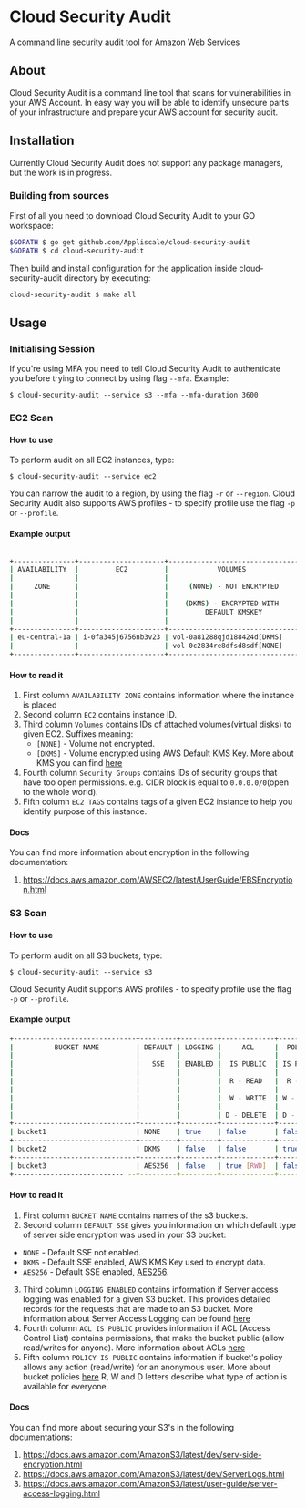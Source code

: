 # Cloud Security Audit 
A command line security audit tool for Amazon Web Services

## About
Cloud Security Audit is a command line tool that scans for vulnerabilities in your AWS Account. In easy way you will be able to
identify unsecure parts of your infrastructure and prepare your AWS account for security audit.

## Installation
Currently Cloud Security Audit does not support any package managers, but the work is in progress. 
### Building from sources
First of all you need to download Cloud Security Audit to your GO workspace:

```bash
$GOPATH $ go get github.com/Appliscale/cloud-security-audit
$GOPATH $ cd cloud-security-audit
```

Then build and install configuration for the application inside cloud-security-audit directory by executing:

```bash
cloud-security-audit $ make all
```

## Usage
### Initialising Session
If you're using MFA you need to tell Cloud Security Audit to authenticate you before trying to connect by using flag `--mfa`. 
Example:
```
$ cloud-security-audit --service s3 --mfa --mfa-duration 3600
```

### EC2 Scan
#### How to use
To perform audit on all EC2 instances, type:
```
$ cloud-security-audit --service ec2
```
You can narrow the audit to a region, by using the flag `-r` or `--region`. Cloud Security Audit also supports AWS profiles -
to specify profile use the flag `-p` or `--profile`.

#### Example output

```bash

+---------------+---------------------+--------------------------------+-----------------------------------+----------+
| AVAILABILITY  |         EC2         |            VOLUMES             |             SECURITY              |          |
|               |                     |                                |                                   | EC2 TAGS |
|     ZONE      |                     |     (NONE) - NOT ENCRYPTED     |              GROUPS               |          |
|               |                     |                                |                                   |          |
|               |                     |    (DKMS) - ENCRYPTED WITH     |    (INCOMING CIDR = 0.0.0.0/0)    |          |
|               |                     |         DEFAULT KMSKEY         |                                   |          |
|               |                     |                                |       ID : PROTOCOL : PORT        |          |
+---------------+---------------------+--------------------------------+-----------------------------------+----------+
| eu-central-1a | i-0fa345j6756nb3v23 | vol-0a81288qjd188424d[DKMS]    | sg-aaaaaaaa : tcp : 22            | App:some |
|               |                     | vol-0c2834re8dfsd8sdf[NONE]    | sg-aaaaaaaa : tcp : 22            | Key:Val  |
+---------------+---------------------+--------------------------------+-----------------------------------+----------+
```

#### How to read it

 1. First column `AVAILABILITY ZONE` contains information where the instance is placed
 2. Second column `EC2` contains instance ID.
 3. Third column `Volumes` contains IDs of attached volumes(virtual disks) to given EC2. Suffixes meaning:
    * `[NONE]` - Volume not encrypted.
    * `[DKMS]` - Volume encrypted using AWS Default KMS Key. More about KMS you can find [here](https://aws.amazon.com/kms/faqs/)
 4. Fourth column `Security Groups` contains IDs of security groups that have too open permissions. e.g. CIDR block is equal to `0.0.0.0/0`(open to the whole world).
 5. Fifth column `EC2 TAGS` contains tags of a given EC2 instance to help you identify purpose of this instance.

#### Docs
You can find more information about encryption in the following documentation:
  1. https://docs.aws.amazon.com/AWSEC2/latest/UserGuide/EBSEncryption.html

### S3 Scan
#### How to use
To perform audit on all S3 buckets, type:
```
$ cloud-security-audit --service s3
```
Cloud Security Audit supports AWS profiles - to specify profile use the flag `-p` or `--profile`.

#### Example output

```bash
+------------------------------+---------+---------+-------------+------------+
|          BUCKET NAME         | DEFAULT | LOGGING |     ACL     |  POLICY    |
|                              |         |         |             |            |
|                              |   SSE   | ENABLED |  IS PUBLIC  | IS PUBLIC  |
|                              |         |         |             |            |
|                              |         |         |  R - READ   |  R - READ  |
|                              |         |         |             |            |
|                              |         |         |  W - WRITE  | W - WRITE  |
|                              |         |         |             |            |
|                              |         |         | D - DELETE  | D - DELETE |
+------------------------------+---------+---------+-------------+------------+
| bucket1                      | NONE    | true    | false       | false      |
+------------------------------+---------+---------+-------------+------------+
| bucket2                      | DKMS    | false   | false       | true [R]   |
+------------------------------+---------+---------+-------------+------------+
| bucket3                      | AES256  | false   | true [RWD]  | false      |
+--------------------------- --+---------+---------+-------------+------------+
```

#### How to read it

 1. First column `BUCKET NAME` contains names of the s3 buckets.
 2. Second column `DEFAULT SSE` gives you information on which default type of server side encryption was used in your S3 bucket:
   * `NONE` - Default SSE not enabled.
   * `DKMS` - Default SSE enabled, AWS KMS Key used to encrypt data.
   * `AES256` - Default SSE enabled, [AES256](https://docs.aws.amazon.com/AmazonS3/latest/dev/UsingServerSideEncryption.html).
 3. Third column `LOGGING ENABLED` contains information if Server access logging was enabled for a given S3 bucket. This provides detailed records for the requests that are made to an S3 bucket. More information about Server Access Logging can be found [here](https://docs.aws.amazon.com/AmazonS3/latest/user-guide/server-access-logging.html)
 4. Fourth column `ACL IS PUBLIC` provides information if ACL (Access Control List) contains permissions, that make the bucket public (allow read/writes for anyone). More information about ACLs [here](https://docs.aws.amazon.com/AmazonS3/latest/dev/acl-overview.html)
 5. Fifth column `POLICY IS PUBLIC` contains information if bucket's policy allows any action (read/write) for an anonymous user. More about bucket policies [here](https://docs.aws.amazon.com/AmazonS3/latest/dev/using-iam-policies.html)
R, W and D letters describe what type of action is available for everyone.
#### Docs
You can find more about securing your S3's in the following documentations:
 1. https://docs.aws.amazon.com/AmazonS3/latest/dev/serv-side-encryption.html
 2. https://docs.aws.amazon.com/AmazonS3/latest/dev/ServerLogs.html
 3. https://docs.aws.amazon.com/AmazonS3/latest/user-guide/server-access-logging.html
 

